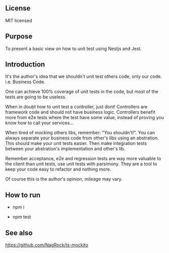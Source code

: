 ## License

  MIT licensed

## Purpose

  To present a basic view on how to unit test using Nestjs and Jest.

## Introduction

  It's the author's idea that we shouldn't unit test others code, only our code.
  i.e. Business Code.

  One can achieve 100% coverage of unit tests in the code, but most of the tests are going to be useless.

  When in doubt how to unit test a controller, just dont! Controllers are framework code and should not have business logic. Controllers benefit more from e2e tests where the test have some value, instead of proving you know how to call your services...

  When tired of mocking others libs, remember: "You shouldn't!". You can always separate your business code from other's libs using an abstration. This should make your unit tests easier. Then make integration tests between your abstration's implementation and other's lib.

  Remember acceptance, e2e and regression tests are way more valuable to the client than unit tests, use unit tests with parsimony. They are a tool to keep your code easy to refactor and nothing more.

  Of course this is the author's opinion, mileage may vary.

## How to run

  - npm i

  - npm test

## See also

  https://github.com/NagRock/ts-mockito